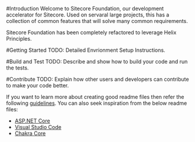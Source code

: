 #Introduction 
Welcome to Sitecore Foundation, our development accelerator for Sitecore. Used on servaral large projects, this has a collection of common features that will solve many common requirements.

Sitecore Foundation has been completely refactored to leverage Helix Principles. 

#Getting Started
TODO: Detailed Envrionment Setup Instructions.

#Build and Test
TODO: Describe and show how to build your code and run the tests. 

#Contribute
TODO: Explain how other users and developers can contribute to make your code better. 

If you want to learn more about creating good readme files then refer the following [guidelines](https://www.visualstudio.com/en-us/docs/git/create-a-readme). You can also seek inspiration from the below readme files:
- [ASP.NET Core](https://github.com/aspnet/Home)
- [Visual Studio Code](https://github.com/Microsoft/vscode)
- [Chakra Core](https://github.com/Microsoft/ChakraCore)